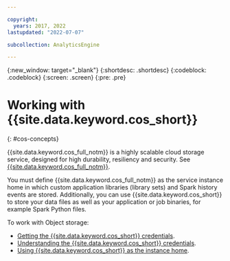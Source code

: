 ```yaml
---

copyright:
  years: 2017, 2022
lastupdated: "2022-07-07"

subcollection: AnalyticsEngine

---
```


<!-- Attribute definitions -->
{:new_window: target="_blank"}
{:shortdesc: .shortdesc}
{:codeblock: .codeblock}
{:screen: .screen}
{:pre: .pre}

# Working with {{site.data.keyword.cos_short}}
{: #cos-concepts}

{{site.data.keyword.cos_full_notm}} is a highly scalable cloud storage service, designed for high durability, resiliency and security. See [{{site.data.keyword.cos_full_notm}}](/docs/cloud-object-storage?topic=cloud-object-storage-about-cloud-object-storage).

You must define {{site.data.keyword.cos_full_notm}} as the service instance home in which custom application libraries (library sets) and Spark history events are stored. Additionally, you can use {{site.data.keyword.cos_short}} to store your data files as well as your application or job binaries, for example Spark Python files.

To work with Object storage:

- [Getting the {{site.data.keyword.cos_short}} credentials](/docs/AnalyticsEngine?topic=AnalyticsEngine-get-cos-credentials-serverless).
- [Understanding the {{site.data.keyword.cos_short}} credentials](/docs/AnalyticsEngine?topic=AnalyticsEngine-cos-credentials-in-iae-serverless).
- [Using {{site.data.keyword.cos_short}} as the instance home](/docs/AnalyticsEngine?topic=AnalyticsEngine-cos-serverless).



